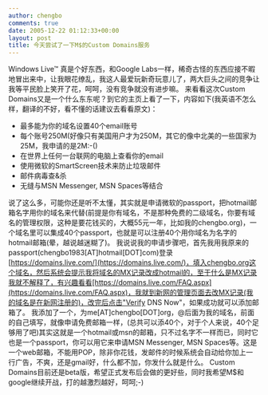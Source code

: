 ```yaml
---
author: chengbo
comments: true
date: 2005-12-22 01:12:33+00:00
layout: post
title: 今天尝试了一下M$的Custom Domains服务
---
```


Windows Live™ 真是个好东西，和Google Labs一样，稀奇古怪的东西应接不暇地冒出来中，让我眼花缭乱，我这人最爱玩新奇玩意儿了，两大巨头之间的竞争让我等平民脸上笑开了花，呵呵，没有竞争就没有进步嘛。 来看看这次Custom Domains又是一个什么东东呢？到它的主页上看了一下，内容如下(我英语不怎么样，翻译的不好，看不懂的话建议去看看原文)：
	
* 最多能为你的域名设置40个email账号
* 每个账号250M(好像只有美国用户才为250M，其它的像中北美的一些国家为25M，我申请的是2M:-()
* 在世界上任何一台联网的电脑上查看你的email
* 使用微软的SmartScreen技术来防止垃圾邮件
* 邮件病毒查&杀
* 无缝与MSN Messenger, MSN Spaces等结合

说了这么多，可能你还是听不太懂，其实就是申请微软的passport，把hotmail邮箱名字用你的域名来代替(前提是你有域名，不是那种免费的二级域名，你要有域名的管理权限，这种是要花钱买的，大概55元一年，比如我的chengbo.org)，一个域名里可以集成40个passport，也就是可以注册40个用你域名为名字的hotmail邮箱(晕，越说越迷糊了)。 我说说我的申请步骤吧，首先我用我原来的passport(chengbo1983[AT]hotmail[DOT]com)登录[https://domains.live.com/](https://domains.live.com/)，填入chengbo.org这个域名，然后系统会提示我将域名的MX记录改成hotmail的，至于什么是MX记录我就不解释了，有兴趣看看[https://domains.live.com/FAQ.aspx](https://domains.live.com/FAQ.aspx)，我就到新网的管理页面去改MX记录(我的域名是在新网注册的)，改完后点击"Verify DNS Now"，如果成功就可以添加邮箱了。 我添加了一个，为me[AT]chengbo[DOT]org，@后面为我的域名，前面的自己填写，就像申请免费邮箱一样，(总共可以添40个，对于个人来说，40个足够用了吧)其实这就是一个hotmail或msn的邮箱，只不过名字不一样而已，同时它也是一个passport，你可以用它来申请MSN Messenger, MSN Spaces等。这是一个web邮箱，不能用POP，除非你花钱，发邮件的时候系统会自动给你加上一行广告，不爽，还是gmail好，什么都不加，你发什么就是什么。 Custom Domains目前还是beta版，希望正式发布后会做的更好些，同时我希望M$和google继续开战，打的越激烈越好，呵呵;-)

